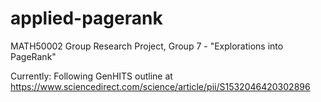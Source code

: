 # applied-pagerank
MATH50002 Group Research Project, Group 7 - "Explorations into PageRank"

Currently: Following GenHITS outline at https://www.sciencedirect.com/science/article/pii/S1532046420302896